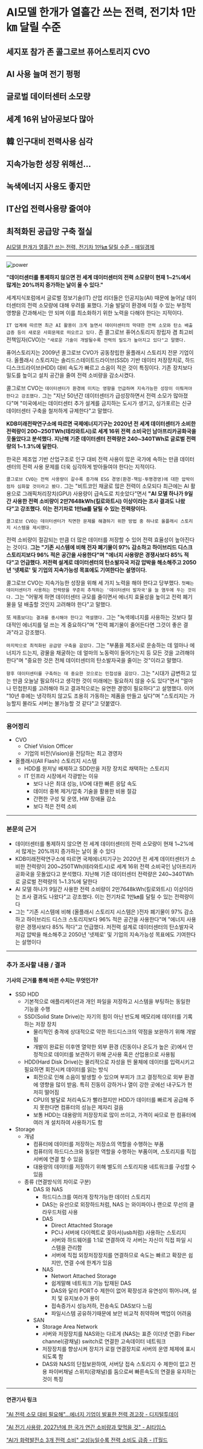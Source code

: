 # AI모델 한개가 열흘간 쓰는 전력, 전기차 1만㎞ 달릴 수준
## 세지포 참가 존 콜그로브 퓨어스토리지 CVO
## AI 사용 늘며 전기 펑펑
## 글로벌 데이터센터 소모량
## 세계 16위 남아공보다 많아
## 韓 인구대비 전력사용 심각
## 지속가능한 성장 위해선…
## 녹색에너지 사용도 좋지만
## IT산업 전력사용량 줄여야
## 최적화된 공급망 구축 절실
[AI모델 한개가 열흘간 쓰는 전력, 전기차 1만㎞ 달릴 수준 - 매일경제](https://n.news.naver.com/article/newspaper/009/0005207057?date=20231031)

---

![power](https://github.com/hansojin/NIE/assets/112622663/16569c02-e7fd-48cc-b56a-c14d2e513953)


**"데이터센터를 통제하지 않으면 전 세계 데이터센터의 전력 소모량이 현재 1~2%에서 많게는 20%까지 증가하는 날이 올 수 있다."**

세계지식포럼에서 글로벌 정보기술(IT) 산업 리더들은 인공지능(AI) 때문에 늘어날 데이터센터의 전력 소모량에 대해 우려를 표했다. 기술 발달이 환경에 미칠 수 있는 부정적 영향을 간과해서는 안 되며 이를 최소화하기 위한 노력을 다해야 한다는 지적이다.

`IT 업계에 따르면 최근 AI 활용이 크게 늘면서 데이터센터의 막대한 전력 소모와 탄소 배출 급증 등이 새로운 사회문제로 떠오르고 있다.` 존 콜그로브 퓨어스토리지 창립자 겸 최고비전책임자(CVO)는 `"새로운 기술이 개발될수록 전력의 밀도가 높아지고 있다"고 말했다.`

퓨어스토리지는 2009년 콜그로브 CVO가 공동창립한 올플래시 스토리지 전문 기업이다. 올플래시 스토리지는 솔리드스테이트드라이브(SSD) 기반 데이터 저장장치로, 하드디스크드라이브(HDD) 대비 속도가 빠르고 소음이 적은 것이 특징이다. 기존 장치보다 밀도를 높이고 설치 공간을 줄여 전력 소비량을 감소시켰다.

콜그로브 CVO는 `데이터센터가 환경에 미치는 영향을 언급하며 지속가능한 성장이 이뤄져야 한다고 강조했다.` 그는 "지난 50년간 데이터센터가 급성장하면서 전력 소모가 많아졌다"며 "미국에서는 데이터센터 추가 설계를 금지하는 도시가 생기고, 싱가포르는 신규 데이터센터 구축을 철저하게 규제한다"고 말했다.

**KDB미래전략연구소에 따르면 국제에너지기구는 2020년 전 세계 데이터센터가 소비한 전력량이 200~250TWh(테라와트시)로 세계 16위 전력 소비국인 남아프리카공화국을 웃돌았다고 분석했다. 지난해 기준 데이터센터 전력량은 240~340TWh로 글로벌 전력량의 1~1.3%에 달한다.**

한국은 제조업 기반 산업구조로 인구 대비 전력 사용이 많은 국가에 속하는 만큼 데이터센터의 전력 사용 문제를 더욱 심각하게 받아들여야 한다는 지적이다.

`콜그로브 CVO는 전력 사용량이 갈수록 증가해 ESG 경영(환경·책임·투명경영)에 대한 압박이 점차 심화할 것이라고 봤다.` 그는 "비트코인 채굴로 많은 전력이 소모되다 최근에는 AI 활용으로 그래픽처리장치(GPU) 사용량이 급속도로 치솟았다"면서 **"AI 모델 하나가 9일간 사용한 전력 소비량이 2만7648kWh(킬로와트시) 이상이라는 조사 결과도 나왔다"고 강조했다. 이는 전기차로 1만㎞를 달릴 수 있는 전력량이다.**

`콜그로브 CVO는 데이터센터가 직면한 문제를 해결하기 위한 방법 중 하나로 올플래시 스토리지 시스템을 제시했다.`

전력 소비량이 절감되는 만큼 더 많은 데이터를 저장할 수 있어 전력 효율성이 높아진다는 것이다. **그는 "기존 시스템에 비해 전자 폐기물이 97% 감소하고 하이브리드 디스크 스토리지보다 96% 적은 공간을 사용한다"며 "에너지 사용량은 경쟁사보다 85% 적다"고 언급했다. 저전력 설계로 데이터센터의 탄소발자국 저감 압박을 해소해주고 2050년 '넷제로' 및 기업의 지속가능성 목표에도 기여한다는 설명이다.**

콜그로브 CVO는 지속가능한 성장을 위해 세 가지 노력을 해야 한다고 당부했다. `첫째는 데이터센터가 사용하는 전력량을 꾸준히 추적하는 '데이터센터 발자국'을 늘 염두에 두는 것이다.` 그는 "어떻게 하면 데이터센터 규모를 줄이면서 에너지 효율성을 높이고 전력 폐기물을 덜 배출할 것인지 고려해야 한다"고 말했다.

또 `제품보다는 결과를 중시해야 한다고 역설했다.` 그는 "녹색에너지를 사용하는 것보다 절대적인 에너지를 덜 쓰는 게 중요하다"며 "전력 폐기물이 줄어든다면 그것이 좋은 결과"라고 강조했다.

`마지막으로 최적화된 공급망 구축을 꼽았다.` 그는 "부품을 제조사로 운송하는 데 얼마나 에너지가 드는지, 광물을 채굴하는 데 얼마의 노동력이 들어가는지 등 모든 것을 고려해야 한다"며 "중요한 것은 전체 데이터센터의 탄소발자국을 줄이는 것"이라고 말했다.

`향후 데이터센터를 구축하는 데 중요한 것으로는 민첩성을 꼽았다.` 그는 "시대가 급변하고 있는 만큼 오늘날 필요하다고 생각한 것이 미래에는 필요하지 않을 수도 있다"면서 "얼마나 민첩한지를 고려해야 하고 결과적으로는 유연한 경영이 필요하다"고 설명했다. 이어 "10년 후에는 냉각하지 않고도 조용히 가동하는 제품을 만들고 싶다"며 "스토리지는 가능할지 몰라도 서버는 불가능할 것 같다"고 덧붙였다.

---

### 용어정리

* CVO
    * Chief Vision Officer
    * 기업의 비전(Vision)을 전담하는 최고 경영자
* 올플래시(All Flash) 스토리지 시스템
    * HDD를 완저닣 배제하고 SDD만을 저장 장치로 채택하는 스토리지
    * IT 인프라 시장에서 각광받는 이유
        * 보다 나은 최대 성능, I/O에 대한 빠른 응답 속도
        * 데이터 중복 제거/압축 기술을 활용한 비용 절감
        * 간편한 구성 및 운영, HW 장애율 감소
        * 보다 적은 전력 소비
---

### 본문의 근거 

* 데이터센터를 통제하지 않으면 전 세계 데이터센터의 전력 소모량이 현재 1~2%에서 많게는 20%까지 증가하는 날이 올 수 있다
* KDB미래전략연구소에 따르면 국제에너지기구는 2020년 전 세계 데이터센터가 소비한 전력량이 200~250TWh(테라와트시)로 세계 16위 전력 소비국인 남아프리카공화국을 웃돌았다고 분석했다. 지난해 기준 데이터센터 전력량은 240~340TWh로 글로벌 전력량의 1~1.3%에 달한다
* AI 모델 하나가 9일간 사용한 전력 소비량이 2만7648kWh(킬로와트시) 이상이라는 조사 결과도 나왔다"고 강조했다. 이는 전기차로 1만㎞를 달릴 수 있는 전력량이다
* 그는 "기존 시스템에 비해 (올플래시 스토리지 시스템은 )전자 폐기물이 97% 감소하고 하이브리드 디스크 스토리지보다 96% 적은 공간을 사용한다"며 "에너지 사용량은 경쟁사보다 85% 적다"고 언급했다. 저전력 설계로 데이터센터의 탄소발자국 저감 압박을 해소해주고 2050년 '넷제로' 및 기업의 지속가능성 목표에도 기여한다는 설명이다

---

### 추가 조사할 내용 / 결과 
#### 기사의 근거를 통해 바뀐 수치는 무엇인가?

* SSD HDD
    * 기본적으로 애플리케이션과 개인 파일을 저장하고 시스템을 부팅하는 동일한 기능을 수행
    * SSD(Solid State Drive)는 자기의 힘이 아닌 반도체 메모리에 데이터를 기록하는 저장 장치
        * 물리적인 충격에 상대적으로 약한 하드디스크의 약점을 보완하기 위해 개발됨
        *  개발이 완료된 이후엔 열악한 외부 환경 (진동이나 온도가 높은 곳)에서 안정적으로 데이터를 보관하기 위해 군사용 혹은 산업용으로 사용됨
    * HDD(Hard Disk Drive)는 물리적으로 자성을 띈 물체에 데이터를 입력시키고 필요하면 회전시켜 데이터를 읽는 방식
        * 회전으로 인해 소음이 발생할 수 있으며 부피가 크고 결정적으로 외부 환경에 영향을 많이 받음. 특히 진동이 강하거나 열이 강한 곳에선 내구도가 현저히 떨어짐
        * CPU의 발달로 처리속도가 빨라졌지만 HDD가 데이터를 빠르게 공급해 주지 못한다면 컴퓨터의 성능은 제자리 걸음
        * 보통 HDD는 대용량의 저장장치로 많이 쓰이고, 가격이 싸므로 한 컴퓨터에 여러 개 설치하여 사용하기도 함
* Storage
    * 개념
        * 컴퓨터에 데이터를 저장하는 저장소의 역할을 수행하는 부품
        * 컴퓨터의 하드디스크와 동일한 역할을 수행하는 부품이며, 스토리지를 직접 서버에 연결 할 수 있음
        * 대용량의 데이터를 저장하기 위해 별도의 스토리지용 네트워크를 구성할 수 있음
    * 종류 (연결방식의 차이로 구분)
        * DAS 와 NAS
            * 하드디스크를 여러개 장착가능한 데이터 스토리지
            * DAS는 유선으로 외장하드처럼, NAS 는 와이파이나 랜으로 무선의 클라우드처럼 사용
            * DAS
                * Direct Attachted Storage
                * PC나 서버에 다이렉트로 꽂아서(usb처럼) 사용하는 스토리지
                * 서버와 하드웨어를 1:1로 연결하여 각 서버는 자신이 직접 파일 시스템을 관리함
                * 서버에 직접 외장저장장치를 연결하므로 속도는 빠르고 확장은 쉽지만, 연결 수에 한계가 있음
            * NAS
                * Networt Attached Storage 
                * 쉽게말해 네트워크 기능 탑재된 DAS 
                * DAS와 달리 PORT수 제한이 없어 확장성과 유연성이 뛰어나며, 설치 및 유지보수가 용이
                * 접속증가시 성능저하, 전송속도 DAS보다 느림
                * 파일시스템 공유하기때문에 보안 비교적 취약하며 백업이 어려움
        * SAN
            * Storage Area Network
            * 서버와 저장장치를 NAS와는 다르게 (NAS는 표준 이더넷 연결) Fiber channel(광채널) switch로 연결한 고속데이터 네트워크
            * 저장장치를 향상시켜 장치가 로컬 연결장치로 서버의 운영 체제에 표시되도록 함
            * DAS와 NAS의 단점보완하여, 서버당 접속 스토리지 수 제한이 없고 전용 파이버채널 스위치(광채널)를 둠으로써 빠른속도의 연결을 유지하는것이 특징


--- 

#### 연관기사 링크

["AI 전력 소모 대비 필요해"…에너지 기업이 발표한 전력 경고장 - 디지털투데이](https://www.digitaltoday.co.kr/news/articleView.html?idxno=492245)

["AI 전기 사용량, 2027년에 한 국가 연간 소비량과 맞먹을 것" - AI타임스](https://www.aitimes.com/news/articleView.html?idxno=154369)

["AI가 화력발전소 3개 전력 소비" 고성능일수록 전력 소비도 급증 - IT월드](https://www.itworld.co.kr/news/302269)
